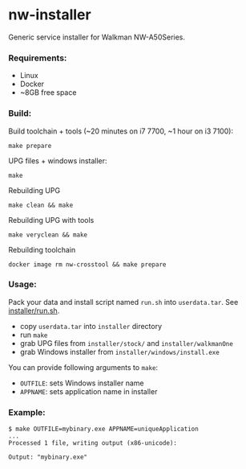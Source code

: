 nw-installer
============

Generic service installer for Walkman NW-A50Series.

### Requirements:

  - Linux
  - Docker
  - ~8GB free space

### Build:

Build toolchain + tools (~20 minutes on i7 7700, ~1 hour on i3 7100):

```shell
make prepare
```

UPG files + windows installer:

```shell
make
```

Rebuilding UPG

```shell
make clean && make
```

Rebuilding UPG with tools

```shell
make veryclean && make
```

Rebuilding toolchain

```shell
docker image rm nw-crosstool && make prepare
```

### Usage:

Pack your data and install script named `run.sh` into `userdata.tar`. See [installer/run.sh](./installer/run.sh).

  - copy `userdata.tar` into `installer` directory
  - run `make`
  - grab UPG files from `installer/stock/` and `installer/walkmanOne`
  - grab Windows installer from `installer/windows/install.exe`

You can provide following arguments to `make`:

  - `OUTFILE`: sets Windows installer name
  - `APPNAME`: sets application name in installer

### Example:

```shell
$ make OUTFILE=mybinary.exe APPNAME=uniqueApplication
...
Processed 1 file, writing output (x86-unicode):

Output: "mybinary.exe"
```
